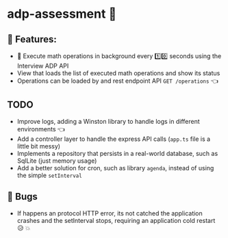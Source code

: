 # adp-assessment :evergreen_tree:

## :rocket: Features:
- :diamond_shape_with_a_dot_inside: Execute math operations in background every :one::zero: seconds using the Interview ADP API
- View that loads the list of executed math operations and show its status
- Operations can be loaded by and rest endpoint API `GET /operations` :point_left:

## TODO
- Improve logs, adding a Winston library to handle logs in different environments :point_left:
- Add a controller layer to handle the express API calls (`app.ts` file is a little bit messy)
- Implements a repository that persists in a real-world database, such as SqlLite (just memory usage)
- Add a better solution for cron, such as library `agenda`, instead of using the simple `setInterval`

## :bug: Bugs
- If happens an protocol HTTP error, its not catched the application crashes and the setInterval stops, requiring an application cold restart :disappointed_relieved: :collision: